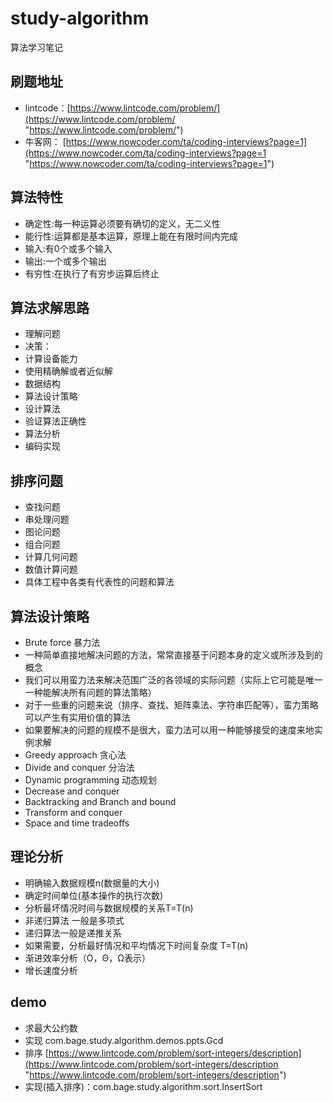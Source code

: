 # study-algorithm #
算法学习笔记

## 刷题地址 ##
- lintcode：[https://www.lintcode.com/problem/](https://www.lintcode.com/problem/ "https://www.lintcode.com/problem/")
- 牛客网： [https://www.nowcoder.com/ta/coding-interviews?page=1](https://www.nowcoder.com/ta/coding-interviews?page=1 "https://www.nowcoder.com/ta/coding-interviews?page=1")

## 算法特性 ##
- 确定性:每一种运算必须要有确切的定义，无二义性
- 能行性:运算都是基本运算，原理上能在有限时间内完成
- 输入:有0个或多个输入
- 输出:一个或多个输出
- 有穷性:在执行了有穷步运算后终止

## 算法求解思路 ##
- 理解问题
- 决策：
 - 计算设备能力 
 - 使用精确解或者近似解
 - 数据结构 
 - 算法设计策略
- 设计算法
- 验证算法正确性
- 算法分析
- 编码实现

## 排序问题 ##
- 查找问题
- 串处理问题
- 图论问题
- 组合问题
- 计算几何问题
- 数值计算问题
- 具体工程中各类有代表性的问题和算法

## 算法设计策略 ##
- Brute force 暴力法
 - 一种简单直接地解决问题的方法，常常直接基于问题本身的定义或所涉及到的概念
 - 我们可以用蛮力法来解决范围广泛的各领域的实际问题（实际上它可能是唯一一种能解决所有问题的算法策略）
 - 对于一些重的问题来说（排序、查找、矩阵乘法、字符串匹配等），蛮力策略可以产生有实用价值的算法
 - 如果要解决的问题的规模不是很大，蛮力法可以用一种能够接受的速度来地实例求解
- Greedy approach 贪心法
- Divide and conquer 分治法
- Dynamic programming 动态规划
- Decrease and conquer 
- Backtracking and Branch and bound
- Transform and conquer
- Space and time tradeoffs

## 理论分析 ##
- 明确输入数据规模n(数据量的大小)
- 确定时间单位(基本操作的执行次数)
- 分析最坏情况时间与数据规模的关系T=T(n)
 - 非递归算法 一般是多项式
 - 递归算法一般是递推关系
 - 如果需要，分析最好情况和平均情况下时间复杂度 T=T(n)
- 渐进效率分析（O，Θ，Ω表示）
- 增长速度分析

## demo ##
- 求最大公约数
 - 实现 com.bage.study.algorithm.demos.ppts.Gcd
- 排序 [https://www.lintcode.com/problem/sort-integers/description](https://www.lintcode.com/problem/sort-integers/description "https://www.lintcode.com/problem/sort-integers/description")
 - 实现(插入排序)：com.bage.study.algorithm.sort.InsertSort